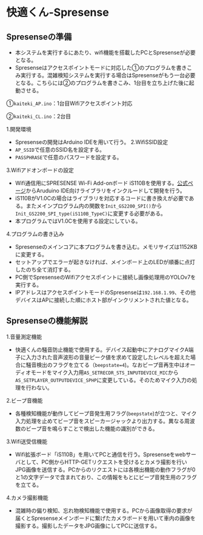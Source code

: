 
# 快適くん-Spresense

## Spresenseの準備

   - 本システムを実行するにあたり、wifi機能を搭載したPCとSpresenseが必要となる。
   - Spresenseはアクセスポイントモードに対応した①のプログラムを書きこみ実行する。混雑検知システムを実行する場合はSpresenseがもう一台必要となる。こちらには②のプログラムを書きこみ、1台目を立ち上げた後に起動させる。
   
   ①`kaiteki_AP.ino`：1台目Wifiアクセスポイント対応
   
   ②`kaiteki_CL.ino`：2台目

1.開発環境
   - Spresenseの開発はArduino IDEを用いて行う。
2.WifiSSID設定
   - `AP_SSID`で任意のSSID名を設定する。
   - `PASSPHRASE`で任意のパスワードを設定する。

3.Wifiアドオンボードの設定
   - Wifi通信用にSPRESENSE Wi-Fi Add-onボード iS110Bを使用する。[公式ページ](https://idy-design.com/product/is110b.html)からAruduino IDE向けライブラリをインクルードして開発を行う。
   - iS110BがV1.0Cの場合はライブラリを対応するコードに書き換えが必要である。またメインプログラム内の関数を`Init_GS2200_SPI()`から`Init_GS2200_SPI_type(iS110B_TypeC)`に変更する必要がある。
   - 本プログラムではV1.0Cを使用する設定にしている。


4.プログラムの書き込み
   - Spresenseのメインコアに本プログラムを書き込む。メモリサイズは1152KBに変更する。
   - セットアップでエラーが起きなければ、メインボード上のLEDが順番に点灯したのち全て消灯する。
   - PC側でSpresenseのWifiアクセスポイントに接続し画像処理用のYOLOv7を実行する。
   - IPアドレスはアクセスポイントモードのSpresenseは`192.168.1.99`、その他デバイスはAPに接続した順にホスト部がインクリメントされた値となる。

## Spresenseの機能解説

1.音量測定機能
   - 快適くんの騒音防止機能で使用する。デバイス起動中にアナログマイクA端子に入力された音声波形の音量ピーク値を求めて設定したレベルを超えた場合に騒音検出のフラグを立てる（`beepstate=4`)。なおビープ音再生中はオーディオモードをマイク入力用`AS_SETRECDR_STS_INPUTDEVICE_MIC`から`AS_SETPLAYER_OUTPUTDEVICE_SPHP`に変更している。そのためマイク入力の処理を行わない。

2.ビープ音機能
   - 各種検知機能が動作してビープ音発生用フラグ(`beepstate`)が立つと、マイク入力処理を止めてビープ音をスピーカージャックより出力する。異なる周波数のビープ音を鳴らすことで検出した機能の識別ができる。

3.Wifi送受信機能
   - Wifi拡張ボード「iS110B」を用いてPCと通信を行う。Spresenseをwebサーバとして、PC側からHTTP-GETリクエストを受けるとカメラ撮影を行いJPG画像を送信する。PCからのリクエストには各検出機能の動作フラグが0と1の文字データで含まれており、この情報をもとにビープ音発生用のフラグを立てる。

4.カメラ撮影機能
   - 混雑時の偏り検知、忘れ物検知機能で使用する。PCから画像取得の要求が届くとSpresenseメインボードに繋げたカメラボードを用いて車内の画像を撮影する。撮影したデータをJPG画像にしてPCに送信する。


